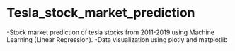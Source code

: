 # Tesla_stock_market_prediction

-Stock market prediction of tesla stocks from 2011-2019 using Machine Learning (Linear Regression).
-Data visualization using plotly and matplotlib
